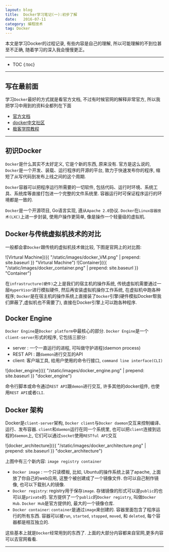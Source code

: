 ```yaml
---
layout: blog
title:  Docker学习笔记(一):初步了解
date:   2016-07-11
category: 编程技术
tag: Docker
---
```

本文是学习Docker的过程记录, 有些内容是自己的理解, 所以可能理解的不到位甚至不正确, 随着学习的深入我会慢慢更正。




*****

* TOC
{:toc}

*****

## 写在最前面

学习`Docker`最好的方式就是看官方文档, 不过有时候官网的解释非常官方, 所以我把学习中用到的资料全都列在下面

* [官方文档](https://docs.docker.com/)
* [docker中文社区](http://www.docker.org.cn/index.html)
* [极客学院教程](http://wiki.jikexueyuan.com/list/docker/)

*****

## 初识Docker

`Docker`是什么其实不太好定义, 它是个新的东西, 原来没有. 官方是这么说的, `Docker`是一个开发、装载、运行程序的开源的平台, 致力于快速发布你的程序, 缩短了从写代码到发布上线之间的这个周期.

`Docker`容器可以把程序运行所需要的一切软件, 包括代码、运行时环境、系统工具、系统库等直接打包进一个完整的文件系统里. 容器运行时可保证程序运行的环境都是一致的.

`Docker`是一个开源项目, Go语言实现, 遵从`Apache 2.0`协议. `Docker`在`Linux容器技术(LXC)`上进一步封装, 使用户操作更简单, 像是操作一个轻量级的虚拟机.

## Docker与传统虚拟机技术的对比

一般都会拿`Docker`跟传统的虚拟机技术做比较, 下图是官网上的对比图:

![Virtural Machine]({{ "/static/images/docker_VM.png"  | prepend: site.baseurl }} "Virtural Machine")
![Container]({{ "/static/images/docker_container.png"  | prepend: site.baseurl }} "Container")

在`infrastructure(硬件)`之上是我们的宿主机的操作系统, 传统虚拟机需要通过一层`HyperVisor`进行模拟硬件, 然后再安装虚拟机操你工作系统, 在虚拟机中跑各种程序; `Docker`是在宿主机的操作系统上直接装了`Docker`引擎(硬件模拟Docker帮我们屏蔽了,虚拟机也不需要了), 直接在Docker引擎上可以跑各种程序.

## Docker Engine

`Docker Engine`是`Docker platform`中最核心的部分. `Docker Engine`是一个`client-server`形式的程序, 它包括三部分:

* server : 一个一直运行的进程, 可叫做守护进程(daemon process)
* REST API : 跟`daemon`进行交互的API
* client: 客户端工具, 给用户使用的命令行接口, `command line interface(CLI)`

![docker_engine]({{ "/static/images/docker_engine.png"  | prepend: site.baseurl }} "docker_engine")

命令行脚本或命令通过`REST API`跟`demon`进行交互, 许多其他的docker组件, 也使用`REST API`或者`CLI`.

## Docker 架构

Docker是`client-server`架构, `Docker client`与`Docker daemon`交互来控制编译、运行、发布容器. `client`和`daemon`运行在同一个系统里, 也可以把`client`连接到远程的`daemon`上, 它们可以通过`socket`使用`RESTful API`交互

![docker_architecture]({{ "/static/images/docker_architecture.png"  | prepend: site.baseurl }} "docker_architecture")

上图中有三个新内容: `image registry container`

* `Docker image` : 一个只读模板, 比如, Ubuntu的操作系统上装了apache, 上面放了你自己的web应用, 这整个被创建成了一个镜像文件. 你可以自己制作镜像, 也可以下载别人的镜像.
* `Docker registry`: registry用于保存`image`. 存储镜像的形式可以是`public`的也可以是`private`的. 官方提供了一个`public`的`Docker registry`, 叫做`Docker Hub`. `Docker Hub`是官方提供的, 最大的一个镜像仓库.
* `Docker container`: `container`是通过`image`来创建的. 容器里面包含了程序运行的所有东西. 容器可以被`run`, `started`, `stopped`, `moved`, 和 `deleted`, 每个容器都是相互独立的.

这些基本上就是`Docker`经常用到的东西了. 上面的大部分内容都来自官网,更多内容可以去官网看看.

*****
